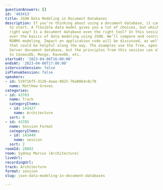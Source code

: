 ```yaml
---
questionAnswers: []
id: '403413'
title: JSON Data Modeling in Document Databases
description: If you’re thinking about using a document database, it can be intimidating
  to start. A flexible data model gives you a lot of choices, but which way is the
  right way? Is a document database even the right tool? In this session we’ll go
  over the basics of data modeling using JSON. We’ll compare and contrast with traditional
  RDBMS modeling. Impact on application code will be discussed, as well as some tooling
  that could be helpful along the way. The examples use the free, open-source Couchbase
  Server document database, but the principles from this session can also be applied
  to CosmosDb, Mongo, RavenDb, etc.
startsAt: '2023-04-06T16:00:00'
endsAt: '2023-04-06T17:00:00'
isServiceSession: false
isPlenumSession: false
speakers:
- id: 51971bf5-3126-4aae-9825-76a0064c8c78
  name: Matthew Groves
categories:
- id: 43783
  name: Track
  categoryItems:
  - id: 143427
    name: Architecture
  sort: 0
- id: 43785
  name: Session Format
  categoryItems:
  - id: 143440
    name: session
  sort: 2
roomId: 28892
room: Sydney Marcus (Architecture)
liveUrl: 
recordingUrl: 
track: Architecture
format: session
slug: json-data-modeling-in-document-databases

---
```


